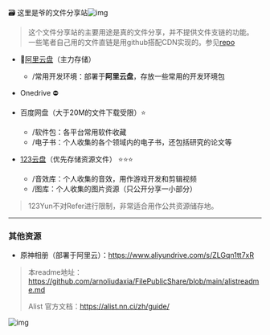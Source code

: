 🗃️ 这里是爷的文件分享站![img](https://img.shields.io/badge/Arno-fileshare-green)
> 这个文件分享站的主要用途是真的文件分享，并不提供文件支链的功能。
> 一些笔者自己用的文件直链是用github搭配CDN实现的。参见[repo](https://github.com/arnoliudaxia/FilePublicShare)

- 🌟[阿里云盘](https://www.aliyundrive.com/drive/)（主力存储）
  - /常用开发环境：部署于**阿里云盘**，存放一些常用的开发环境包
- Onedrive ⛔
- 百度网盘（大于20M的文件下载受限）⭐
  - /软件包：各平台常用软件收藏
  - /电子书：个人收集的各个领域内的电子书，还包括研究的论文等


- [123云盘](https://www.123pan.com/)（优先存储资源文件） ⭐⭐⭐
  - /音效库：个人收集的音效，用作游戏开发和剪辑视频
  - /图库：个人收集的图片资源（只公开分享一小部分）
> 123Yun不对Refer进行限制，非常适合用作公共资源储存地。 
---

### 其他资源

- 原神相册（部署于阿里云）：https://www.aliyundrive.com/s/ZLGqn1tt7xR

> 本readme地址：https://github.com/arnoliudaxia/FilePublicShare/blob/main/alistreadme.md
> 
> Alist 官方文档：https://alist.nn.ci/zh/guide/
> 
![img](https://api.puresys.net/)
